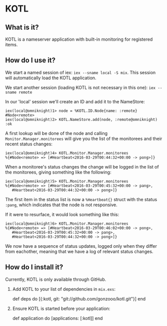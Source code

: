 # KOTL

## What is it?
KOTL is a nameserver application with built-in monitoring for registered items.

## How do I use it?
We start a named session of iex: `iex --sname local -S mix`.
This session will automatically load the KOTL application.

We start another session (loading KOTL is not necessary in this one):
`iex --sname remote`

In our 'local' session we'll create an ID and add it to the NameStore:

    iex(local@omniknight)1> node = %KOTL.ID.Node{name: :remote}
    #Node<remote>
    iex(local@omniknight)2> KOTL.NameStore.add(node, :remote@omniknight)
    :ok

A first lookup will be done of the node and calling `Monitor.Manager.monitorees`
will give you the list of the monitorees and their recent status changes:

    iex(local@omniknight)4> KOTL.Monitor.Manager.monitorees
    %{#Node<remote> => [#Heartbeat<2016-03-29T00:44:32+00:00 -> pong>]}
           
When a monitoree's status changes the change will be logged in the list of the
monitorees, giving something like the following:

    iex(local@omniknight)5> KOTL.Monitor.Manager.monitorees
    %{#Node<remote> => [#Heartbeat<2016-03-29T00:45:32+00:00 -> pang>,
       #Heartbeat<2016-03-29T00:44:32+00:00 -> pong>]}

The first item in the status list is now a `%Heartbeat{}` struct with the status
`:pang`, which indicates that the node is not responsive.

If it were to resurface, it would look something like this:

    iex(local@omniknight)6> KOTL.Monitor.Manager.monitorees
    %{#Node<remote> => [#Heartbeat<2016-03-29T00:46:02+00:00 -> pong>,
       #Heartbeat<2016-03-29T00:45:32+00:00 -> pang>,
       #Heartbeat<2016-03-29T00:44:32+00:00 -> pong>]}

We now have a sequence of status updates, logged only when they differ from
eachother, meaning that we have a log of relevant status changes.

## How do I install it?
Currently, KOTL is only available through GitHub.

  1. Add KOTL to your list of dependencies in `mix.exs`:

        def deps do
          [{:kotl, git: "git://github.com/gonzooo/kotl.git"}]
        end

  2. Ensure KOTL is started before your application:

        def application do
          [applications: [:kotl]]
        end

